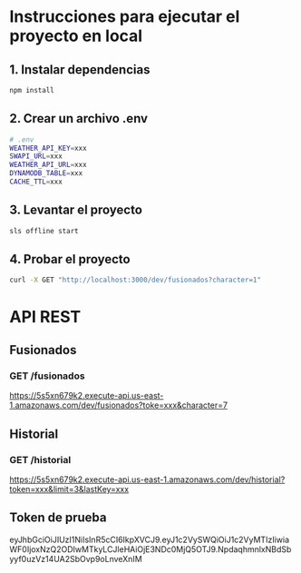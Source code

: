 # Instrucciones para ejecutar el proyecto en local
## 1. Instalar dependencias

```bash
npm install
```

## 2. Crear un archivo .env

```bash
# .env
WEATHER_API_KEY=xxx
SWAPI_URL=xxx
WEATHER_API_URL=xxx
DYNAMODB_TABLE=xxx
CACHE_TTL=xxx
```
## 3. Levantar el proyecto

```bash
sls offline start
```

## 4. Probar el proyecto

```bash
curl -X GET "http://localhost:3000/dev/fusionados?character=1"
```

# API REST
## Fusionados
### GET /fusionados
https://5s5xn679k2.execute-api.us-east-1.amazonaws.com/dev/fusionados?toke=xxx&character=7

## Historial
### GET /historial
https://5s5xn679k2.execute-api.us-east-1.amazonaws.com/dev/historial?token=xxx&limit=3&lastKey=xxx

## Token de prueba
eyJhbGciOiJIUzI1NiIsInR5cCI6IkpXVCJ9.eyJ1c2VySWQiOiJ1c2VyMTIzIiwiaWF0IjoxNzQ2ODIwMTkyLCJleHAiOjE3NDc0MjQ5OTJ9.NpdaqhmnlxNBdSbyyf0uzVz14UA2SbOvp9oLnveXnIM